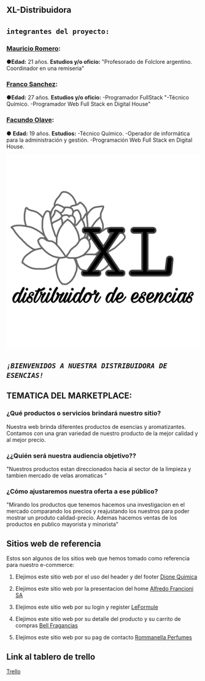 ## XL-Distribuidora

## `integrantes del proyecto:`

### [Mauricio Romero](https://github.com/Romero713):
●**Edad:** 21 años. **Estudios y/o oficio:** "Profesorado de Folclore argentino. Coordinador en una remiseria"

### [Franco Sanchez](https://github.com/FrancoSanchez2022):
●**Edad:** 27 años. **Estudios y/o oficio:** -Programador FullStack "-Técnico Químico. -Programador Web Full Stack en Digital House"

### [Facundo Olave](https://github.com/Facuu18):
● **Edad:** 19 años. **Estudios:** -Técnico Químico. -Operador de informática para la administración y gestión. -Programación Web Full Stack en Digital House.

![LOGO](design/Logo%20distribuidora%20de%20esencias.jpeg "LOGO") 

## *`¡BIENVENIDOS A NUESTRA DISTRIBUIDORA DE ESENCIAS!`*

## **TEMATICA DEL MARKETPLACE:**

### **¿Qué productos o servicios brindará nuestro sitio?**

Nuestra web brinda diferentes productos de esencias y aromatizantes.
Contamos con una gran variedad de nuestro producto de la mejor calidad y al mejor precio.  

### **¿¿Quién será nuestra audiencia objetivo??**

"Nuestros productos estan direccionados hacia al sector de la limpieza y tambien mercado de velas aromaticas "

### **¿Cómo ajustaremos nuestra oferta a ese público?**

"Mirando los productos que tenemos hacemos una investigacion en el mercado comparando los precios  y reajustando los nuestros para poder mostrar un produto calidad-precio. Ademas hacemos ventas de los productos en publico mayorista y minorista"


## **Sitios web de referencia**

Estos son algunos de los sitios web que hemos tomado como referencia para nuestro e-commerce:

1. Elejimos este sitio web por el uso del header y del footer [Dione Quimica](https://www.dionequimica.com.ar/)


2. Elejimos este sitio web por la presentacion del home [Alfredo Francioni SA](https://www.alfredofrancioni.com.ar/)


3. Elejimos este sitio web por su login y register [LeFormule](https://www.leformule.com/)


4. Elejimos este sitio web por su detalle del producto y su carrito de compras [Bell Fragancias](https://www.bellfragancias.com.ar/)


5. Elejimos este sitio web por su pag de contacto [Rommanella Perfumes](https://rommanellafragancias.ar/)

## Link al tablero de trello
[Trello](https://trello.com/b/WdMMsdcO/proyecto-integrador-grupo-9-xl)
